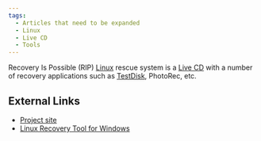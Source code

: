```yaml
---
tags:
  - Articles that need to be expanded
  - Linux
  - Live CD
  - Tools
---
```

Recovery Is Possible (RIP) [Linux](linux.md) rescue system is a [Live CD](live_cd.md)
with a number of recovery applications such as [TestDisk](testdisk.md),
PhotoRec, etc.

## External Links

* [Project site](http://www.tux.org/pub/people/kent-robotti/looplinux/rip/)
* [Linux Recovery Tool for Windows](https://www.stellarinfo.com/?_route_=linux-data-recovery.htm)
